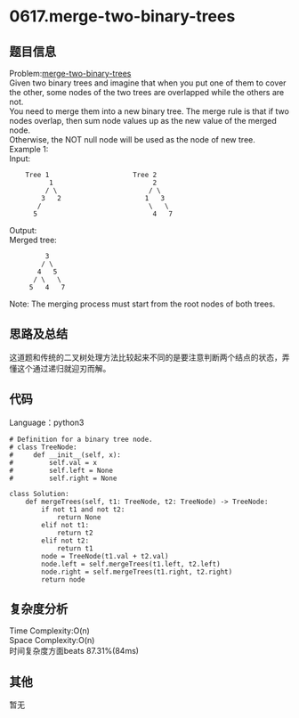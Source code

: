 # 0617.merge-two-binary-trees  

## 题目信息  
Problem:[merge-two-binary-trees](https://leetcode.com/problems/merge-two-binary-trees/)  
Given two binary trees and imagine that when you put one of them to cover the other, some nodes of the two trees are overlapped while the others are not.  
You need to merge them into a new binary tree. The merge rule is that if two nodes overlap, then sum node values up as the new value of the merged node.  
Otherwise, the NOT null node will be used as the node of new tree.  
Example 1:  
Input:  
```
	Tree 1                     Tree 2                  
          1                         2                             
         / \                       / \                            
        3   2                     1   3                        
       /                           \   \                      
      5                             4   7       
```
Output:  
Merged tree:  
```
	     3
	    / \
	   4   5
	  / \   \ 
	 5   4   7
```

Note: The merging process must start from the root nodes of both trees.

## 思路及总结
这道题和传统的二叉树处理方法比较起来不同的是要注意判断两个结点的状态，弄懂这个通过递归就迎刃而解。  

## 代码
Language：python3  
```
# Definition for a binary tree node.
# class TreeNode:
#     def __init__(self, x):
#         self.val = x
#         self.left = None
#         self.right = None

class Solution:
    def mergeTrees(self, t1: TreeNode, t2: TreeNode) -> TreeNode:
        if not t1 and not t2:
            return None
        elif not t1:
            return t2
        elif not t2:
            return t1
        node = TreeNode(t1.val + t2.val)
        node.left = self.mergeTrees(t1.left, t2.left)
        node.right = self.mergeTrees(t1.right, t2.right)
        return node
```

## 复杂度分析   
Time Complexity:O(n)  
Space Complexity:O(n)  
时间复杂度方面beats 87.31%(84ms)  

## 其他  
暂无  
